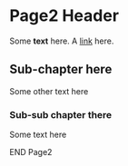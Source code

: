 # Page2 Header

Some **text** here. A [link](https://www.ni.com/en-us.html) here.

## Sub-chapter here

Some other text here

### Sub-sub chapter there

Some text here

END Page2
